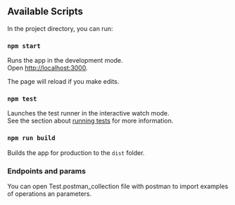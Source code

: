## Available Scripts

In the project directory, you can run:

### `npm start`

Runs the app in the development mode.<br>
Open [http://localhost:3000](http://localhost:3000).

The page will reload if you make edits.<br>

### `npm test`

Launches the test runner in the interactive watch mode.<br>
See the section about [running tests](https://facebook.github.io/create-react-app/docs/running-tests) for more information.

### `npm run build`

Builds the app for production to the `dist` folder.<br>

### Endpoints and params

You can open Test.postman_collection file with postman to import examples of operations an parameters.